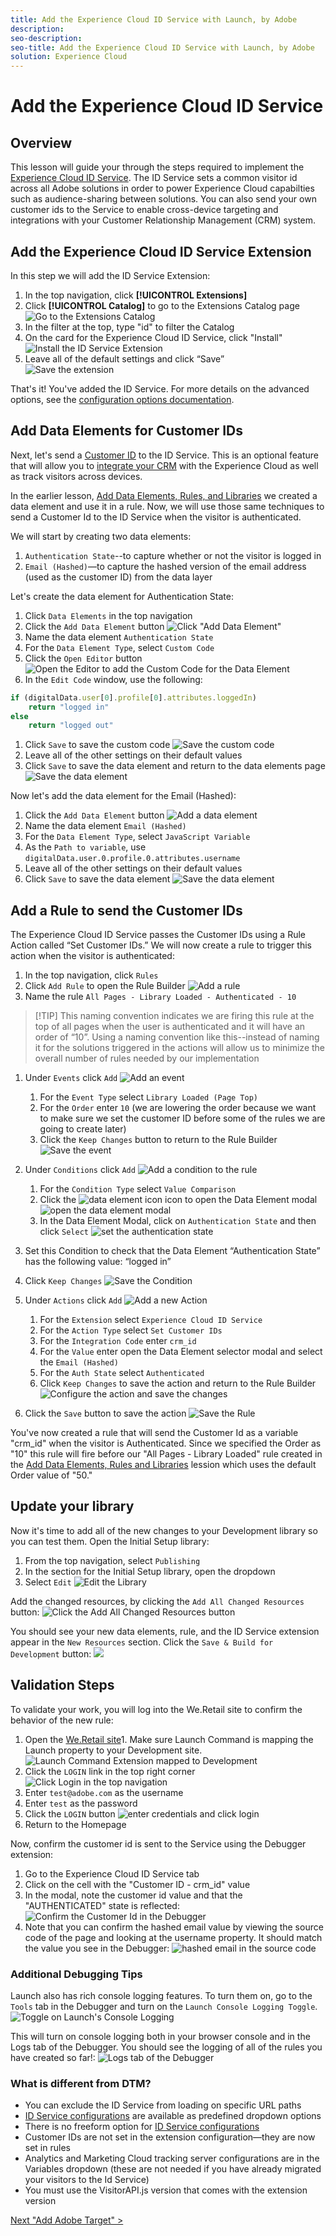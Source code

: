 ```yaml
---
title: Add the Experience Cloud ID Service with Launch, by Adobe
description:
seo-description:
seo-title: Add the Experience Cloud ID Service with Launch, by Adobe
solution: Experience Cloud
---
```


# Add the Experience Cloud ID Service

## Overview

This lesson will guide your through the steps required to implement the [Experience Cloud ID Service](https://marketing.adobe.com/resources/help/en_US/mcvid/). The ID Service sets a common visitor id across all Adobe solutions in order to power Experience Cloud capabilties such as audience-sharing between solutions.  You can also send your own customer ids to the Service to enable cross-device targeting and integrations with your Customer Relationship Management (CRM) system.

## Add the Experience Cloud ID Service Extension

In this step we will add the ID Service Extension:

1. In the top navigation, click **[!UICONTROL Extensions]**
1. Click **[!UICONTROL Catalog]** to go to the Extensions Catalog page
    ![Go to the Extensions Catalog](../assets/images/extensions-goToExtensionsCatalog.png)
1. In the filter at the top, type "id" to filter the Catalog
1. On the card for the Experience Cloud ID Service, click "Install"
  ![Install the ID Service Extension](../assets/images/idservice-install.png)
1. Leave all of the default settings and click “Save”  
  ![Save the extension](../assets/images/idservice-save.png)

That's it! You've added the ID Service. For more details on the advanced options, see the [configuration options documentation](https://marketing.adobe.com/resources/help/en_US/mcvid/mcvid-function-vars.html).

## Add Data Elements for Customer IDs

Next, let's send a [Customer ID](https://marketing.adobe.com/resources/help/en_US/mcvid/mcvid-authenticated-state.html) to the ID Service. This is an optional feature that will allow you to [integrate your CRM](https://marketing.adobe.com/resources/help/en_US/mcloud/attributes.html) with the Experience Cloud as well as track visitors across devices.

In the earlier lesson, [Add Data Elements, Rules, and Libraries](launch-data-elements-rules.md) we created a data element and use it in a rule. Now, we will use those same techniques to send a Customer Id to the ID Service when the visitor is authenticated.  

We will start by creating two data elements:

1. `Authentication State`--to capture whether or not the visitor is logged in
2. `Email (Hashed)`—to capture the hashed version of the email address (used as the customer ID) from the data layer

Let's create the data element for Authentication State:

1. Click `Data Elements` in the top navigation
1. Click the `Add Data Element` button ![Click "Add Data Element"](../assets/images/idservice-addDataElement1.png)
1. Name the data element `Authentication State`
1. For the `Data Element Type`, select `Custom Code`
1. Click the `Open Editor` button
   ![Open the Editor to add the Custom Code for the Data Element](../assets/images/idservice-authenticationState.png)
1. In the `Edit Code` window, use the following:

``` javascript
if (digitalData.user[0].profile[0].attributes.loggedIn)
    return "logged in"
else
    return "logged out"
```

1. Click `Save` to save the custom code ![Save the custom code](../assets/images/idservice-authenticationCode.png)
1. Leave all of the other settings on their default values
1. Click `Save` to save the data element and return to the data elements page ![Save the data element](../assets/images/idservice-authenticationStateFinalSave.png)

Now let's add the data element for the Email (Hashed):

1. Click the `Add Data Element` button ![Add a data element](../assets/images/idservice-addDataElement2.png)
1. Name the data element `Email (Hashed)`
1. For the `Data Element Type`, select `JavaScript Variable`
1. As the `Path to variable`, use `digitalData.user.0.profile.0.attributes.username`
1. Leave all of the other settings on their default values
1. Click `Save` to save the data element ![Save the data element](../assets/images/idservice-emailHashed.png)

## Add a Rule to send the Customer IDs

The Experience Cloud ID Service passes the Customer IDs using a Rule Action called “Set Customer IDs.”  We will now create a rule to trigger this action when the visitor is authenticated:

1. In the top navigation, click `Rules`
1. Click `Add Rule` to open the Rule Builder ![Add a rule](../assets/images/idservice-addRule.png)
1. Name the rule `All Pages - Library Loaded - Authenticated - 10` 
  
  >[!TIP] This naming convention indicates we are firing this rule at the top of all pages when the user is authenticated and it will have an order of “10”. Using a naming convention like this--instead of naming it for the solutions triggered in the actions will allow us to minimize the overall number of rules needed by our implementation

1. Under `Events` click `Add` ![Add an event](../assets/images/idservice-customerId-addEvent.png)

    1. For the `Event Type` select `Library Loaded (Page Top)`
    1. For the  `Order` enter `10` (we are lowering the order because we want to make sure we set the customer ID before some of the rules we are going to create later)
    1. Click the `Keep Changes` button to return to the Rule Builder
    ![Save the event](../assets/images/idservice-customerId-saveEvent.png)

1. Under `Conditions` click `Add` ![Add a condition to the rule](../assets/images/idservice-customerId-addCondition.png)

    1. For the `Condition Type` select `Value Comparison`
    1. Click the ![data element icon](../assets/images/icon-dataElement.png) icon to open the Data Element modal ![open the data element modal](../assets/images/idservice-customerId-valueComparison.png)
    1. In the Data Element Modal, click on `Authentication State` and then click `Select`  ![set the authentication state](../assets/images/idservice-customerId-authStateCondition.png)

1. Set this Condition to check that the Data Element “Authentication State” has the following value: “logged in”
1. Click `Keep Changes` ![Save the Condition](../assets/images/idservice-customerId-loggedIn.png)
1. Under `Actions` click `Add` ![Add a new Action](../assets/images/idservice-customerId-addAction.png)

    1. For the `Extension` select `Experience Cloud ID Service`
    1. For the `Action Type` select `Set Customer IDs`
    1. For the `Integration Code` enter `crm_id` 
    1. For the `Value` enter open the Data Element selector modal and select the `Email (Hashed)` 
    1. For the `Auth State` select `Authenticated`
    1. Click `Keep Changes` to save the action and return to the Rule Builder ![Configure the action and save the changes](../assets/images/idservice-customerId-action.png)
1. Click the `Save` button to save the action ![Save the Rule](../assets/images/idservice-customerId-saveRule.png)

You've now created a rule that will send the Customer Id as a variable "crm_id" when the visitor is Authenticated. Since we specified the Order as "10" this rule will fire before our "All Pages - Library Loaded" rule created in the [Add Data Elements, Rules and Libraries](launch-data-elements-rules.md) lession which uses the default Order value of "50."

## Update your library

Now it's time to add all of the new changes to your Development library so you can test them. Open the Initial Setup library:

1. From the top navigation, select `Publishing`
1. In the section for the Initial Setup library, open the dropdown
1. Select `Edit` ![Edit the Library](../assets/images/idservice-editLibrary.png)

Add the changed resources, by clicking the `Add All Changed Resources` button: ![Click the Add All Changed Resources button](../assets/images/idservice-addAllChangedResources.png)

You should see your new data elements, rule, and the ID Service extension appear in the `New Resources` section. Click the `Save & Build for Development` button:
![](../assets/images/idservice-saveAndBuild.png)

## Validation Steps

To validate your work, you will log into the We.Retail site to confirm the behavior of the new rule:

1. Open the [We.Retail site](https://aem100-us.adobevlab.com/content/we-retail/us/en.html)1. Make sure Launch Command is mapping the Launch property to your Development site. ![Launch Command Extension mapped to Development](../assets/images/idservice-launchCommand.png)
1. Click the `LOGIN` link in the top right corner ![Click Login in the top navigation](../assets/images/idservice-loginNav.png)
1. Enter `test@adobe.com` as the username
1. Enter `test` as the password
1. Click the `LOGIN` button
  ![enter credentials and click login](../assets/images/idservice-login.png)
1. Return to the Homepage

Now, confirm the customer id is sent to the Service using the Debugger extension:

1. Go to the Experience Cloud ID Service tab
2. Click on the cell with the "Customer ID - crm_id" value
3. In the modal, note the customer id value and that the "AUTHENTICATED" state is reflected:
    ![Confirm the Customer Id in the Debugger](../assets/images/idservice-debugger-confirmCustomerId.png)
4. Note that you can confirm the hashed email value by viewing the
    source code of the page and looking at the username property. It should match the value you see in the Debugger: ![hashed email in the source code](../assets/images/idservice-customerId-inSourceCode.png)

### Additional Debugging Tips

Launch also has rich console logging features. To turn them on, go to the `Tools` tab in the Debugger and turn on the `Launch Console Logging Toggle`.  ![Toggle on Launch's Console Logging](../assets/images/idservice-debugger-logging.png)

This will turn on console logging both in your browser console and in the Logs tab of the Debugger. You should see the logging of all of the rules you have created so far!: ![Logs tab of the Debugger](../assets/images/idservice-debugger-loggingStatements.png)

### What is different from DTM?

* You can exclude the ID Service from loading on specific URL paths
* [ID Service configurations](https://marketing.adobe.com/resources/help/en_US/mcvid/mcvid-function-vars.html "Documentation") are available as predefined dropdown options
* There is no freeform option for [ID Service configurations](https://marketing.adobe.com/resources/help/en_US/mcvid/mcvid-function-vars.html "Documentation")
* Customer IDs are not set in the extension configuration—they are now set in rules
* Analytics and Marketing Cloud tracking server configurations are in the Variables dropdown (these are not needed if you have already migrated your visitors to the Id Service)
* You must use the VisitorAPI.js version that comes with the extension version

[Next "Add Adobe Target" >](target.md)